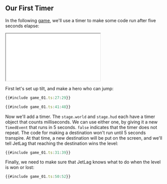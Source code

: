 ## Our First Timer

In the following [game](game_01.ts), we'll use a timer to make some code run after five
seconds elapse:

<iframe src="./game_01.iframe.html"></iframe>

First let's set up tilt, and make a hero who can jump:

```typescript
{{#include game_01.ts:27:29}}

{{#include game_01.ts:41:48}}
```

Now we'll add a timer.  The `stage.world` and `stage.hud` each have a timer
object that counts milliseconds.  We can use either one, by giving it a new
`TimedEvent` that runs in 5 seconds.  `false` indicates that the timer does not
repeat.  The code for making a destination won't run until 5 seconds transpire.
At that time, a new destination will be put on the screen, and we'll tell JetLag
that reaching the destination wins the level:

```typescript
{{#include game_01.ts:31:39}}
```

Finally, we need to make sure that JetLag knows what to do when the level is won
or lost:

```typescript
{{#include game_01.ts:50:52}}
```
